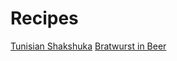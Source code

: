 # Recipes

[Tunisian Shakshuka](https://jlambdev.github.io/docs/shakshuka)
[Bratwurst in Beer](https://jlambdev.github.io/docs/beerbratwurst)
